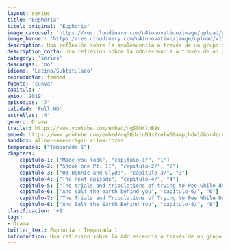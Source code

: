 ```yaml
---
layout: series
title: "Euphoria"
titulo_original: "Euphoria"
image_carousel: 'https://res.cloudinary.com/u4innovation/image/upload/v1564030188/euphoria-poster-min_oqopix.jpg'
image_banner: 'https://res.cloudinary.com/u4innovation/image/upload/v1564030189/euphoria-banner-min_yogqzi.jpg'
description: Una reflexión sobre la adolescencia a través de un grupo de estudiantes de instituto que tienen que hacer frente a temas recurrentes de su edad, como la droga, el sexo y la violencia.
description_corta: Una reflexión sobre la adolescencia a través de un grupo de estudiantes de instituto que tienen que hacer frente a temas recurrentes de su edad, como la droga, el sexo y la violencia. 
category: 'series'
descargas: 'no'
idioma: 'Latino/Subtitulado'
reproductor: fembed
fuente: 'cueva'
capitulo: ''
anio: '2019'
episodios: '7'
calidad: 'Full HD'
estrellas: '4'
genero: Drama
trailer: https://www.youtube.com/embed/nqSQUrlnB9s
embed: https://www.youtube.com/embed/nqSQUrlnB9s?rel=0&amp;hd=1&border=0&wmode=opaque&enablejsapi=1&modestbranding=1&controls=1&showinfo=1
sandbox: allow-same-origin allow-forms 
temporadas: ["Temporada 1"]
chapters:
    capitulo-1: ["Made you look", "capitulo-1/", "1"]
    capitulo-2: ["Shook one Pt. II", "capitulo-2/", "2"]
    capitulo-3: ["03 Bonnie and Clyde", "capitulo-3/", "3"]
    capitulo-4: ["The next episode", "capitulo-4/", "4"]
    capitulo-5: ["The trials and tribulations of trying to Pee while depressed", "capitulo-5/", "5"]
    capitulo-6: ["And salt the earth behind you", "capitulo-6/", "6"]
    capitulo-7: ["The Trials and Tribulations of Trying to Pee While Depressed", "capitulo-7/", "7"]
    capitulo-8: ["And Salt the Earth Behind You", "capitulo-8/", "8"]
clasificacion: '+9'
tags:
- Drama
twitter_text: Euphoria - Temporada 1
introduction: Una reflexión sobre la adolescencia a través de un grupo de estudiantes de instituto que tienen que hacer frente a temas recurrentes de su edad, como la droga, el sexo y la violencia.
---
```












